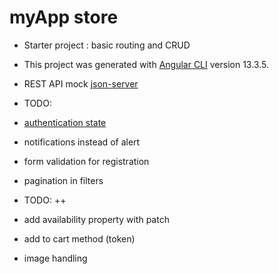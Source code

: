 # myApp store
- Starter project : basic routing and CRUD 
- This project was generated with [Angular CLI](https://github.com/angular/angular-cli) version 13.3.5.

- REST API mock [json-server](https://www.npmjs.com/package/json-server)

- TODO: 
- [authentication state](https://www.youtube.com/watch?v=w6i79btoig8)
- notifications instead of alert
- form validation for registration
- pagination in filters

- TODO: ++
- add availability property with patch
- add to cart method (token)
- image handling

